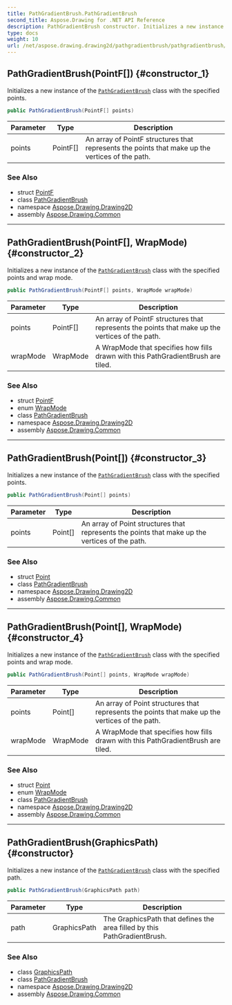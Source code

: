 ```yaml
---
title: PathGradientBrush.PathGradientBrush
second_title: Aspose.Drawing for .NET API Reference
description: PathGradientBrush constructor. Initializes a new instance of the PathGradientBrush class with the specified points
type: docs
weight: 10
url: /net/aspose.drawing.drawing2d/pathgradientbrush/pathgradientbrush/
---
```

## PathGradientBrush(PointF[]) {#constructor_1}

Initializes a new instance of the [`PathGradientBrush`](../) class with the specified points.

```csharp
public PathGradientBrush(PointF[] points)
```

| Parameter | Type | Description |
| --- | --- | --- |
| points | PointF[] | An array of PointF structures that represents the points that make up the vertices of the path. |

### See Also

* struct [PointF](../../../aspose.drawing/pointf/)
* class [PathGradientBrush](../)
* namespace [Aspose.Drawing.Drawing2D](../../pathgradientbrush/)
* assembly [Aspose.Drawing.Common](../../../)

---

## PathGradientBrush(PointF[], WrapMode) {#constructor_2}

Initializes a new instance of the [`PathGradientBrush`](../) class with the specified points and wrap mode.

```csharp
public PathGradientBrush(PointF[] points, WrapMode wrapMode)
```

| Parameter | Type | Description |
| --- | --- | --- |
| points | PointF[] | An array of PointF structures that represents the points that make up the vertices of the path. |
| wrapMode | WrapMode | A WrapMode that specifies how fills drawn with this PathGradientBrush are tiled. |

### See Also

* struct [PointF](../../../aspose.drawing/pointf/)
* enum [WrapMode](../../wrapmode/)
* class [PathGradientBrush](../)
* namespace [Aspose.Drawing.Drawing2D](../../pathgradientbrush/)
* assembly [Aspose.Drawing.Common](../../../)

---

## PathGradientBrush(Point[]) {#constructor_3}

Initializes a new instance of the [`PathGradientBrush`](../) class with the specified points.

```csharp
public PathGradientBrush(Point[] points)
```

| Parameter | Type | Description |
| --- | --- | --- |
| points | Point[] | An array of Point structures that represents the points that make up the vertices of the path. |

### See Also

* struct [Point](../../../aspose.drawing/point/)
* class [PathGradientBrush](../)
* namespace [Aspose.Drawing.Drawing2D](../../pathgradientbrush/)
* assembly [Aspose.Drawing.Common](../../../)

---

## PathGradientBrush(Point[], WrapMode) {#constructor_4}

Initializes a new instance of the [`PathGradientBrush`](../) class with the specified points and wrap mode.

```csharp
public PathGradientBrush(Point[] points, WrapMode wrapMode)
```

| Parameter | Type | Description |
| --- | --- | --- |
| points | Point[] | An array of Point structures that represents the points that make up the vertices of the path. |
| wrapMode | WrapMode | A WrapMode that specifies how fills drawn with this PathGradientBrush are tiled. |

### See Also

* struct [Point](../../../aspose.drawing/point/)
* enum [WrapMode](../../wrapmode/)
* class [PathGradientBrush](../)
* namespace [Aspose.Drawing.Drawing2D](../../pathgradientbrush/)
* assembly [Aspose.Drawing.Common](../../../)

---

## PathGradientBrush(GraphicsPath) {#constructor}

Initializes a new instance of the [`PathGradientBrush`](../) class with the specified path.

```csharp
public PathGradientBrush(GraphicsPath path)
```

| Parameter | Type | Description |
| --- | --- | --- |
| path | GraphicsPath | The GraphicsPath that defines the area filled by this PathGradientBrush. |

### See Also

* class [GraphicsPath](../../graphicspath/)
* class [PathGradientBrush](../)
* namespace [Aspose.Drawing.Drawing2D](../../pathgradientbrush/)
* assembly [Aspose.Drawing.Common](../../../)


